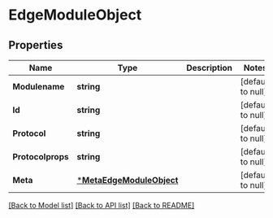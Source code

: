 # EdgeModuleObject

## Properties
Name | Type | Description | Notes
------------ | ------------- | ------------- | -------------
**Modulename** | **string** |  | [default to null]
**Id** | **string** |  | [default to null]
**Protocol** | **string** |  | [default to null]
**Protocolprops** | **string** |  | [default to null]
**Meta** | [***MetaEdgeModuleObject**](_metaEdgeModuleObject.md) |  | [default to null]

[[Back to Model list]](../README.md#documentation-for-models) [[Back to API list]](../README.md#documentation-for-api-endpoints) [[Back to README]](../README.md)


